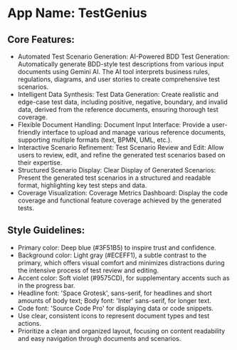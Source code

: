 # **App Name**: TestGenius

## Core Features:

- Automated Test Scenario Generation: AI-Powered BDD Test Generation: Automatically generate BDD-style test descriptions from various input documents using Gemini AI. The AI tool interprets business rules, regulations, diagrams, and user stories to create comprehensive test scenarios.
- Intelligent Data Synthesis: Test Data Generation: Create realistic and edge-case test data, including positive, negative, boundary, and invalid data, derived from the reference documents, ensuring thorough test coverage.
- Flexible Document Handling: Document Input Interface: Provide a user-friendly interface to upload and manage various reference documents, supporting multiple formats (text, BPMN, UML, etc.).
- Interactive Scenario Refinement: Test Scenario Review and Edit: Allow users to review, edit, and refine the generated test scenarios based on their expertise.
- Structured Scenario Display: Clear Display of Generated Scenarios: Present the generated test scenarios in a structured and readable format, highlighting key test steps and data.
- Coverage Visualization: Coverage Metrics Dashboard: Display the code coverage and functional feature coverage achieved by the generated tests.

## Style Guidelines:

- Primary color: Deep blue (#3F51B5) to inspire trust and confidence.
- Background color: Light gray (#ECEFF1), a subtle contrast to the primary, which offers visual comfort and minimizes distractions during the intensive process of test review and editing.
- Accent color: Soft violet (#9575CD), for supplementary accents such as in the progress bar.
- Headline font: 'Space Grotesk', sans-serif, for headlines and short amounts of body text; Body font: 'Inter' sans-serif, for longer text.
- Code font: 'Source Code Pro' for displaying data or code snippets.
- Use clear, consistent icons to represent document types and test actions.
- Prioritize a clean and organized layout, focusing on content readability and easy navigation through documents and scenarios.